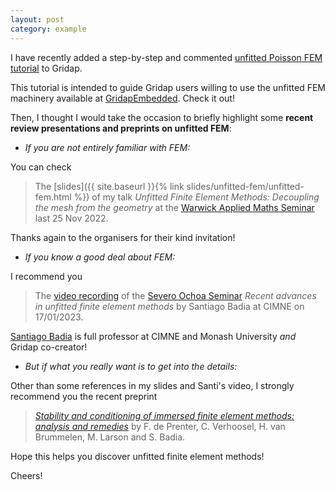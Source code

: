 ```yaml
---
layout: post
category: example
---
```


I have recently added a step-by-step and commented [unfitted Poisson FEM tutorial](https://gridap.github.io/Tutorials/dev/pages/t019_unfitted_poisson/#Tutorial-19:-Unfitted-Poisson-1) to Gridap. 

This tutorial is intended to guide Gridap users willing to use the unfitted FEM machinery available at [GridapEmbedded](https://github.com/gridap/GridapEmbedded.jl). Check it out!

Then, I thought I would take the occasion to briefly highlight some **recent review presentations and preprints on unfitted FEM**:

* *If you are not entirely familiar with FEM:*

You can check

> The [slides]({{ site.baseurl }}{% link slides/unfitted-fem/unfitted-fem.html %}) of my talk _Unfitted Finite Element Methods: Decoupling the mesh from the geometry_ at the [Warwick Applied Maths Seminar](https://warwick.ac.uk/fac/sci/maths/research/events/seminars/areas/applmath/) last 25 Nov 2022.

Thanks again to the organisers for their kind invitation!

* *If you know a good deal about FEM:*

I recommend you

> The [video recording](https://www.youtube.com/watch?v=W3w2agqX6KM) of the [Severo Ochoa Seminar](https://www.cimne.com/vnews/m2912/11806/video-available-severo-ochoa-seminar---recent-advances-in-unfitted-finite-element-methods-by-santiago-badia) _Recent advances in unfitted finite element methods_ by Santiago Badia at CIMNE on 17/01/2023. 

[Santiago Badia](https://research.monash.edu/en/persons/santiago-badia-rodriguez) is full professor at CIMNE and Monash University _and_ Gridap co-creator!

* *But if what you really want is to get into the details:*

Other than some references in my slides and Santi's video, I strongly recommend you the recent preprint 

> _[Stability and conditioning of immersed finite element methods: analysis and remedies](https://arxiv.org/pdf/2208.08538.pdf)_ by F. de Prenter, C. Verhoosel, H. van Brummelen, M. Larson and S. Badia.

Hope this helps you discover unfitted finite element methods!

Cheers!